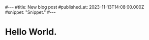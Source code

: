 #---
#title: New blog post 
#published_at: 2023-11-13T14:08:00.000Z
#snippet: "Snippet."
#---


# Hello World.